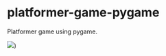 # platformer-game-pygame

 Platformer game using pygame. 


![](https://github.com/dvnDC/platformer-game/preview.gif))
